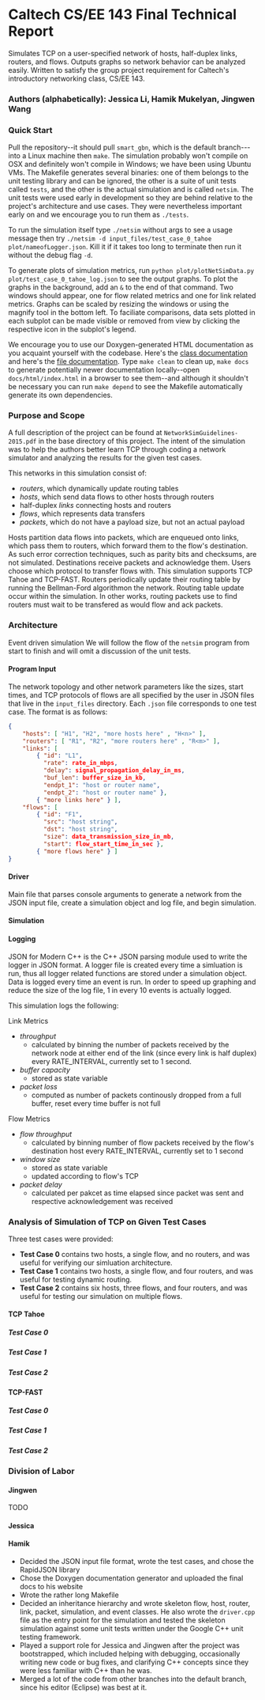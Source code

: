 # Caltech CS/EE 143 Final Technical Report

Simulates TCP on a user-specified network of hosts, half-duplex links, routers, and flows. Outputs graphs so network behavior can be analyzed easily. Written to satisfy the group project requirement for Caltech's introductory networking class, CS/EE 143.

### Authors (alphabetically): Jessica Li, Hamik Mukelyan, Jingwen Wang

### Quick Start

Pull the repository--it should pull `smart_gbn`, which is the default branch---into a Linux machine then `make`. The simulation probably won't compile on OSX and definitely won't compile in Windows; we have been using Ubuntu VMs. The Makefile generates several binaries: one of them belongs to the unit testing library and can be ignored, the other is a suite of unit tests called `tests`, and the other is the actual simulation and is called `netsim`. The unit tests were used early in development so they are behind relative to the project's architecture and use cases. They were nevertheless important early on and we encourage you to run them as `./tests`.

To run the simulation itself type `./netsim` without args to see a usage message then try `./netsim -d input_files/test_case_0_tahoe plot/nameofLogger.json`. Kill it if it takes too long to terminate then run it without the debug flag `-d`.

To generate plots of simulation metrics, run `python plot/plotNetSimData.py plot/test_case_0_tahoe_log.json` to see the output graphs. To plot the graphs in the background, add an ` & ` to the end of that command. Two windows should appear, one for flow related metrics and one for link related metrics. Graphs can be scaled by resizing the windows or using the magnify tool in the bottom left. To faciliate comparisons, data sets plotted in each subplot can be made visible or removed from view by clicking the respective icon in the subplot's legend.

We encourage you to use our Doxygen-generated HTML documentation as you acquaint yourself with the codebase. Here's the [class documentation](http://users.cms.caltech.edu/~hamik/docs/html/annotated.html) and here's the [file documentation](http://users.cms.caltech.edu/~hamik/docs/html/files.html). Type `make clean` to clean up, `make docs` to generate potentially newer documentation locally--open `docs/html/index.html` in a browser to see them--and although it shouldn't be necessary you can run `make depend` to see the Makefile automatically generate its own dependencies.

### Purpose and Scope

A full description of the project can be found at `NetworkSimGuidelines-2015.pdf` in the base directory of this project. The intent of the simulation was to help the authors better learn TCP through coding a network simulator and analyzing the results for the given test cases.

This networks in this simulation consist of:
* *routers*, which dynamically update routing tables
* *hosts*, which send data flows to other hosts through routers
* half-duplex *links* connecting hosts and routers
* *flows*, which represents data transfers
* *packets*, which do not have a payload size, but not an actual payload

Hosts partition data flows into packets, which are enqueued onto links, which pass them to routers, which forward them to the flow's destination. As such error correction techniques, such as parity bits and checksums, are not simulated. Destinations receive packets and acknowledge them. Users choose which protocol to transfer flows with. This simulation supports TCP Tahoe and TCP-FAST. Routers periodically update their routing table by running the Bellman-Ford algorithmon the network. Routing table update occur within the simulation. In other works, routing packets use to find routers must wait to be transfered as would flow and ack packets.

### Architecture

Event driven simulation
We will follow the flow of the `netsim` program from start to finish and will omit a discussion of the unit tests.

#### Program Input

The network topology and other network parameters like the sizes, start times, and TCP protocols of flows are all specified by the user in JSON files that live in the `input_files` directory. Each `.json` file corresponds to one test case. The format is as follows:

```json
{
    "hosts": [ "H1", "H2", "more hosts here" , "H<n>" ],
    "routers": [ "R1", "R2", "more routers here" , "R<m>" ],
    "links": [ 
        { "id": "L1", 
          "rate": rate_in_mbps, 
          "delay": signal_propagation_delay_in_ms,
          "buf_len": buffer_size_in_kb,
          "endpt_1": "host or router name",
          "endpt_2": "host or router name" },
        { "more links here" } ],
    "flows": [
        { "id": "F1",
          "src": "host string",
          "dst": "host string",
          "size": data_transmission_size_in_mb,
          "start": flow_start_time_in_sec },
        { "more flows here" } ]
}
```

#### Driver
Main file that parses console arguments to generate a network from the JSON input file, create a simulation object and log file, and begin simulation. 

#### Simulation

#### Logging
JSON for Modern C++ is the C++ JSON parsing module used to write the logger in JSON format. A logger file is created every time a simluation is run, thus all logger related functions are stored under a simulation object. Data is logged every time an event is run. In order to speed up graphing and reduce the size of the log file, 1 in every 10 events is actually logged.

This simulation logs the following:

Link Metrics
- *throughput*
    - calculated by binning the number of packets received by the network node at either end of the link (since every link is half duplex) every RATE_INTERVAL, currently set to 1 second.
- *buffer capacity*
    - stored as state variable
- *packet loss*
    - computed as number of packets continously dropped from a full buffer, reset every time buffer is not full

Flow Metrics
- *flow throughput*
    - calculated by binning number of flow packets received by the flow's destination host every RATE_INTERVAL, currently set to 1 second
- *window size*
    - stored as state variable
    - updated according to flow's TCP
- *packet delay*
    - calculated per pakcet as time elapsed since packet was sent and respective acknowledgement was received


### Analysis of Simulation of TCP on Given Test Cases

Three test cases were provided:
* **Test Case 0** contains two hosts, a single flow, and no routers, and was useful for verifying our simluation architecture.
* **Test Case 1** contains two hosts, a single flow, and four routers, and was useful for testing dynamic routing.
* **Test Case 2** contains six hosts, three flows, and four routers, and was useful for testing our simulation on multiple flows.

#### TCP Tahoe

##### Test Case 0
##### Test Case 1
##### Test Case 2

#### TCP-FAST

##### Test Case 0
##### Test Case 1
##### Test Case 2

### Division of Labor

#### Jingwen

TODO

#### Jessica 

#### Hamik

* Decided the JSON input file format, wrote the test cases, and chose the RapidJSON library
* Chose the Doxygen documentation generator and uploaded the final docs to his website
* Wrote the rather long Makefile
* Decided an inheritance hierarchy and wrote skeleton flow, host, router, link, packet, simulation, and event classes. He also wrote the `driver.cpp` file as the entry point for the simulation and tested the skeleton simulation against some unit tests written under the Google C++ unit testing framework.
* Played a support role for Jessica and Jingwen after the project was bootstrapped, which included helping with debugging, occasionally writing new code or bug fixes, and clarifying C++ concepts since they were less familiar with C++ than he was.
* Merged a lot of the code from other branches into the default branch, since his editor (Eclipse) was best at it.
